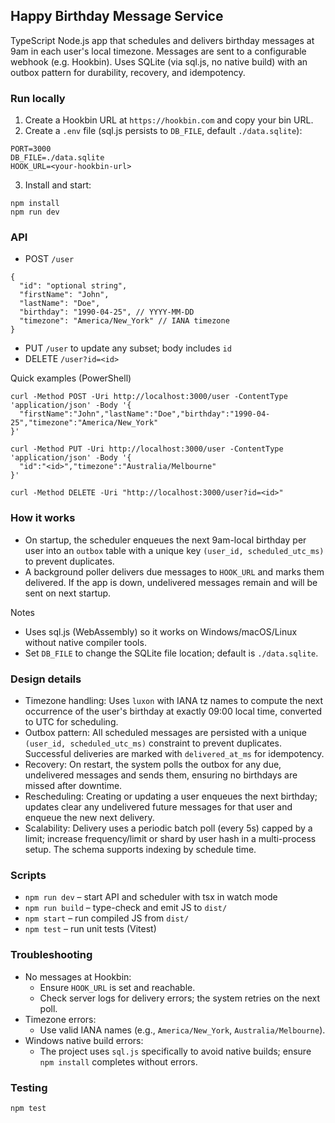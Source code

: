 ## Happy Birthday Message Service

TypeScript Node.js app that schedules and delivers birthday messages at 9am in each user's local timezone. Messages are sent to a configurable webhook (e.g. Hookbin). Uses SQLite (via sql.js, no native build) with an outbox pattern for durability, recovery, and idempotency.

### Run locally

1. Create a Hookbin URL at `https://hookbin.com` and copy your bin URL.
2. Create a `.env` file (sql.js persists to `DB_FILE`, default `./data.sqlite`):

```
PORT=3000
DB_FILE=./data.sqlite
HOOK_URL=<your-hookbin-url>
```

3. Install and start:

```
npm install
npm run dev
```

### API

- POST `/user`

```
{
  "id": "optional string",
  "firstName": "John",
  "lastName": "Doe",
  "birthday": "1990-04-25", // YYYY-MM-DD
  "timezone": "America/New_York" // IANA timezone
}
```

- PUT `/user` to update any subset; body includes `id`
- DELETE `/user?id=<id>`

Quick examples (PowerShell)
```
curl -Method POST -Uri http://localhost:3000/user -ContentType 'application/json' -Body '{
  "firstName":"John","lastName":"Doe","birthday":"1990-04-25","timezone":"America/New_York"
}'

curl -Method PUT -Uri http://localhost:3000/user -ContentType 'application/json' -Body '{
  "id":"<id>","timezone":"Australia/Melbourne"
}'

curl -Method DELETE -Uri "http://localhost:3000/user?id=<id>"
```

### How it works

- On startup, the scheduler enqueues the next 9am-local birthday per user into an `outbox` table with a unique key `(user_id, scheduled_utc_ms)` to prevent duplicates.
- A background poller delivers due messages to `HOOK_URL` and marks them delivered. If the app is down, undelivered messages remain and will be sent on next startup.

Notes
- Uses sql.js (WebAssembly) so it works on Windows/macOS/Linux without native compiler tools.
- Set `DB_FILE` to change the SQLite file location; default is `./data.sqlite`.

### Design details

- Timezone handling: Uses `luxon` with IANA tz names to compute the next occurrence of the user's birthday at exactly 09:00 local time, converted to UTC for scheduling.
- Outbox pattern: All scheduled messages are persisted with a unique `(user_id, scheduled_utc_ms)` constraint to prevent duplicates. Successful deliveries are marked with `delivered_at_ms` for idempotency.
- Recovery: On restart, the system polls the outbox for any due, undelivered messages and sends them, ensuring no birthdays are missed after downtime.
- Rescheduling: Creating or updating a user enqueues the next birthday; updates clear any undelivered future messages for that user and enqueue the new next delivery.
- Scalability: Delivery uses a periodic batch poll (every 5s) capped by a limit; increase frequency/limit or shard by user hash in a multi-process setup. The schema supports indexing by schedule time.

### Scripts

- `npm run dev` – start API and scheduler with tsx in watch mode
- `npm run build` – type-check and emit JS to `dist/`
- `npm start` – run compiled JS from `dist/`
- `npm test` – run unit tests (Vitest)

### Troubleshooting

- No messages at Hookbin:
  - Ensure `HOOK_URL` is set and reachable.
  - Check server logs for delivery errors; the system retries on the next poll.
- Timezone errors:
  - Use valid IANA names (e.g., `America/New_York`, `Australia/Melbourne`).
- Windows native build errors:
  - The project uses `sql.js` specifically to avoid native builds; ensure `npm install` completes without errors.

### Testing

```
npm test
```



